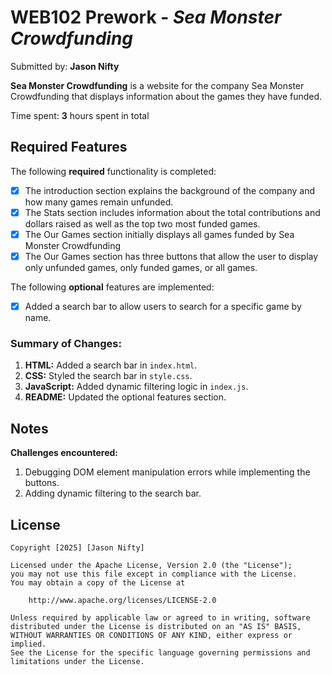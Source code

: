 # WEB102 Prework - _Sea Monster Crowdfunding_

Submitted by: **Jason Nifty**

**Sea Monster Crowdfunding** is a website for the company Sea Monster Crowdfunding that displays information about the games they have funded.

Time spent: **3** hours spent in total

## Required Features

The following **required** functionality is completed:

- [x] The introduction section explains the background of the company and how many games remain unfunded.
- [x] The Stats section includes information about the total contributions and dollars raised as well as the top two most funded games.
- [x] The Our Games section initially displays all games funded by Sea Monster Crowdfunding
- [x] The Our Games section has three buttons that allow the user to display only unfunded games, only funded games, or all games.

The following **optional** features are implemented:

- [x] Added a search bar to allow users to search for a specific game by name.

### Summary of Changes:

1. **HTML:** Added a search bar in `index.html`.
2. **CSS:** Styled the search bar in `style.css`.
3. **JavaScript:** Added dynamic filtering logic in `index.js`.
4. **README:** Updated the optional features section.

## Notes

**Challenges encountered:**

1. Debugging DOM element manipulation errors while implementing the buttons.
2. Adding dynamic filtering to the search bar.

## License

    Copyright [2025] [Jason Nifty]

    Licensed under the Apache License, Version 2.0 (the "License");
    you may not use this file except in compliance with the License.
    You may obtain a copy of the License at

        http://www.apache.org/licenses/LICENSE-2.0

    Unless required by applicable law or agreed to in writing, software
    distributed under the License is distributed on an "AS IS" BASIS,
    WITHOUT WARRANTIES OR CONDITIONS OF ANY KIND, either express or implied.
    See the License for the specific language governing permissions and
    limitations under the License.

